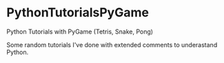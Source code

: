 # PythonTutorialsPyGame
Python Tutorials with PyGame (Tetris, Snake, Pong)

Some random tutorials I've done with extended comments to underastand Python.
